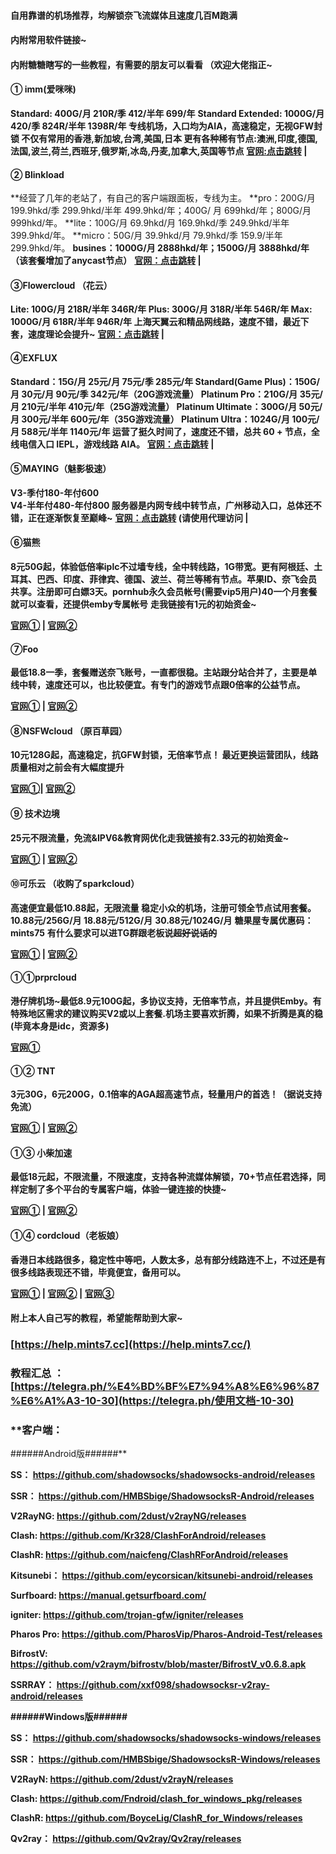 #### 自用靠谱的机场推荐，均解锁奈飞流媒体且速度几百M跑满

#### 内附常用软件链接~

#### 内附糖糖瞎写的一些教程，有需要的朋友可以看看 （欢迎大佬指正~

#### ① **imm(爱咪咪)**

**Standard: 400G/月  210R/季  412/半年  699/年**
**Standard Extended: 1000G/月  420/季  824R/半年  1398R/年 
 专线机场，入口均为AIA，高速稳定，无视GFW封锁
 不仅有常用的香港,新加坡,台湾,美国,日本
更有各种稀有节点:澳洲,印度,德国,法国,波兰,荷兰,西班牙,俄罗斯,冰岛,丹麦,加拿大,英国等节点**
**[官网:点击跳转](https://immtel.com/aff.php?aff=207) |**



#### ② Blinkload

**经营了几年的老站了，有自己的客户端跟面板，专线为主。
**pro：200G/月   199.9hkd/季  299.9hkd/半年   499.9hkd/年；400G/ 月   699hkd/年；800G/月 999hkd/年。
**lite：100G/月  69.9hkd/月  169.9hkd/季  249.9hkd/半年  399.9hkd/年。
**micro：50G/月  39.9hkd/月  79.9hkd/季  159.9/半年  299.9hkd/年。
**busines：1000G/月  2888hkd/年；1500G/月  3888hkd/年 （该套餐增加了anycast节点）**
**[官网：点击跳转](https://blinkload.to/aff/WLPX)   |**



#### ③Flowercloud （花云）

**Lite:   100G/月    218R/半年    346R/年
Plus:   300G/月    318R/半年    546R/年
Max:   1000G/月    618R/半年    946R/年
上海天翼云和精品网线路，速度不错，最近下套，速度理论会提升~**
 **[官网：点击跳转](https://flowercloud.net/aff.php?aff=152)     |**



####  ④EXFLUX  

**Standard：15G/月   25元/月   75元/季   285元/年
Standard(Game Plus)：150G/月   30元/月   90元/季    342元/年（20G游戏流量）
Platinum Pro：210G/月   35元/月   210元/半年   410元/年（25G游戏流量）
Platinum Ultimate：300G/月   50元/月   300元/半年   600元/年（35G游戏流量）
Platinum Ultra：1024G/月   100元/月   588元/半年   1140元/年
运营了挺久时间了，速度还不错，总共 60 + 节点，全线电信入口 IEPL，游戏线路 AIA。**
 **[官网：点击跳转](https://portal.altas.cloud/auth/register?code=KGcP)      |**



####  ⑤MAYING（魅影极速）

**V3-季付180-年付600  
V4-半年付480-年付800
服务器是内网专线中转节点，广州移动入口，总体还不错，正在逐渐恢复至巅峰~**
**[官网：点击跳转](https://maying.co/)  (请使用代理访问  |**





#### **⑥猫熊**

**8元50G起，体验低倍率iplc不过墙专线，全中转线路，1G带宽。更有阿根廷、土耳其、巴西、印度、菲律宾、德国、波兰、荷兰等稀有节点。苹果ID、奈飞会员共享。注册即可白嫖3天。pornhub永久会员帐号(需要vip5用户)40一个月套餐就可以查看，还提供emby专属帐号** **走我链接有1元的初始资金~**

**[官网①](https://bit.ly/3dPQAmo) | [官网②](https://xn--2vxr8a.xyz/auth/register?code=8IM4)**



#### **⑦Foo**

**最低18.8一季，套餐赠送奈飞账号，一直都很稳。主站跟分站合并了，主要是单线中转，速度还可以，也比较便宜。有专门的游戏节点跟0倍率的公益节点。**

**[官网①](https://tntv2.com/auth/register?code=z6fT) | [官网②](https://bit.ly/2FgqcoV)**



#### **⑧NSFWcloud （原百草园）**

**10元128G起，高速稳定，抗GFW封锁，无倍率节点！ 最近更换运营团队，线路质量相对之前会有大幅度提升**

**[官网①](https://bit.ly/3iqW4Wf)| [官网②](https://nsfwcloud.com/auth/register?code=ym7L)**



#### **⑨ 技术边境**

**25元不限流量，免流&IPV6&教育网优化走我链接有2.33元的初始资金~**

**[官网①](https://www.mihoyo.ga/auth/register?code=Y8TD) | [官网②](https://bit.ly/33meDEA)**



#### **⑩可乐云 （收购了sparkcloud）**

**高速便宜最低10.88起，无限流量 稳定小众的机场，注册可领全节点试用套餐。** **10.88元/256G/月 18.88元/512G/月**
**30.88元/1024G/月** **糖果屋专属优惠码：mints75** **有什么要求可以进TG群跟老板说~~超好说话的~~**

**[官网①](https://kelecloud.xyz/#/register?code=AxoRYugD) | [官网②](https://xn--fjqzfu8n.xyz/#/register?code=J64HVJ7H)**



#### ①①prprcloud

**港仔牌机场~最低8.9元100G起，多协议支持，无倍率节点，并且提供Emby。有特殊地区需求的建议购买V2或以上套餐.机场主要喜欢折腾，如果不折腾是真的稳(毕竟本身是idc，资源多)**

**[官网①](https://prprcloud.moe/aff.php?aff=45)**



#### **①② TNT**

**3元30G，6元200G，0.1倍率的AGA超高速节点，轻量用户的首选！（据说支持免流）**

**[官网①](https://tntv2.com/auth/register?code=z6fT) | [官网②](https://bit.ly/2FgqcoV)**



#### **①③ 小柴加速**

**最低18元起，不限流量，不限速度，支持各种流媒体解锁，70+节点任君选择，同样定制了多个平台的专属客户端，体验一键连接的快捷~**

**[官网①](https://admin.dogvpn.me/auth/register?code=umb4) | [官网②](https://bit.ly/3pquHPY)**



#### **①④ cordcloud（老板娘）**

**香港日本线路很多，稳定性中等吧，人数太多，总有部分线路连不上，不过还是有很多线路表现还不错，毕竟便宜，备用可以。**

**[官网①](https://www.cordcloud.biz/auth/register1?code=Wrf5S9nVY14AbmjMohWfwx7QVDSKqLIA) | [官网②](https://www.cordcloud.biz/auth/register1?code=eUi1DSFLaAnbhsiJMCKLXtpSpfw1gcrB) | [官网③](https://www.cordcloud.biz/auth/register1?code=ZQWMz75N9cY5W3CSvh3VA8MWTCNbmBdh)**



#### 附上本人自己写的教程，希望能帮助到大家~

### [https://help.mints7.cc](https://help.mints7.cc/)

### 教程汇总 ： [https://telegra.ph/%E4%BD%BF%E7%94%A8%E6%96%87%E6%A1%A3-10-30](https://telegra.ph/使用文档-10-30)

### **客户端：

\######Android版######**

**SS： https://github.com/shadowsocks/shadowsocks-android/releases**

**SSR： https://github.com/HMBSbige/ShadowsocksR-Android/releases**

**V2RayNG: https://github.com/2dust/v2rayNG/releases**

**Clash: https://github.com/Kr328/ClashForAndroid/releases**

**ClashR: https://github.com/naicfeng/ClashRForAndroid/releases**

**Kitsunebi： https://github.com/eycorsican/kitsunebi-android/releases**

**Surfboard: https://manual.getsurfboard.com/**

**igniter: https://github.com/trojan-gfw/igniter/releases**

**Pharos Pro: https://github.com/PharosVip/Pharos-Android-Test/releases**

**BifrostV: https://github.com/v2raym/bifrostv/blob/master/BifrostV_v0.6.8.apk**

**SSRRAY： https://github.com/xxf098/shadowsocksr-v2ray-android/releases**

**######Windows版######**

**SS： https://github.com/shadowsocks/shadowsocks-windows/releases**

**SSR： https://github.com/HMBSbige/ShadowsocksR-Windows/releases**

**V2RayN: https://github.com/2dust/v2rayN/releases**

**Clash: https://github.com/Fndroid/clash_for_windows_pkg/releases**

**ClashR: https://github.com/BoyceLig/ClashR_for_Windows/releases**

**Qv2ray： https://github.com/Qv2ray/Qv2ray/releases**
